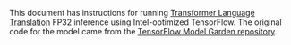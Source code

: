 <!-- 10. Description -->

This document has instructions for running
[Transformer Language Translation](https://arxiv.org/pdf/1706.03762.pdf)
FP32 inference using Intel-optimized TensorFlow. The original code for
the <model name> model came from the
[TensorFlow Model Garden repository](https://github.com/tensorflow/models/tree/v2.2.0/official/nlp/transformer).

